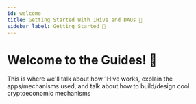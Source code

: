 ```yaml
---
id: welcome
title: Getting Started With 1Hive and DAOs 🐝
sidebar_label: Getting Started 🐝
---
```


# Welcome to the Guides! 🐝

This is where we'll talk about how 1Hive works, explain the apps/mechanisms used, and talk about how to build/design cool cryptoeconomic mechanisms
